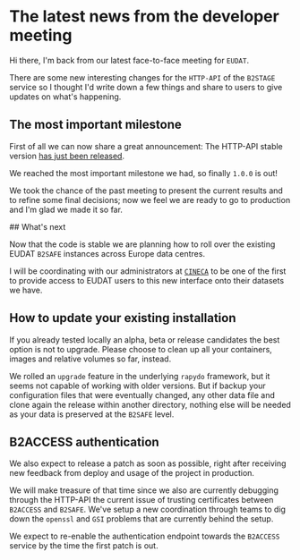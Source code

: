 
# The latest news from the developer meeting

Hi there, I'm back from our latest face-to-face meeting for `EUDAT`.

There are some new interesting changes for the `HTTP-API` of the `B2STAGE` service so I thought I'd write down a few things and share to users to give updates on what's happening.

## The most important milestone

First of all we can now share a great announcement:
The HTTP-API stable version [has just been released]().

We reached the most important milestone we had, so finally `1.0.0` is out!

We took the chance of the past meeting to present the current results and to refine some final decisions; now we feel we are ready to go to production and I'm glad we made it so far.

## What's next

Now that the code is stable we are planning how to roll over the existing EUDAT `B2SAFE` instances across Europe data centres.

I will be coordinating with our administrators at [`CINECA`](http://www.hpc.cineca.it/) to be one of the first to provide access to EUDAT users to this new interface onto their datasets we have.

## How to update your existing installation

If you already tested locally an alpha, beta or release candidates the best option is not to upgrade. Please choose to clean up all your containers, images and relative volumes so far, instead.

We rolled an `upgrade` feature in the underlying `rapydo` framework, but it seems not capable of working with older versions. But if backup your configuration files that were eventually changed, any other data file and clone again the release within another directory, nothing else will be needed as your data is preserved at the `B2SAFE` level.

## B2ACCESS authentication

We also expect to release a patch as soon as possible, right after receiving new feedback from deploy and usage of the project in production.

We will make treasure of that time since we also are currently debugging through the HTTP-API the current issue of trusting certificates between `B2ACCESS` and `B2SAFE`. We've setup a new coordination through teams to dig down the `openssl` and `GSI` problems that are currently behind the setup.

We expect to re-enable the authentication endpoint towards the `B2ACCESS` service by the time the first patch is out.

